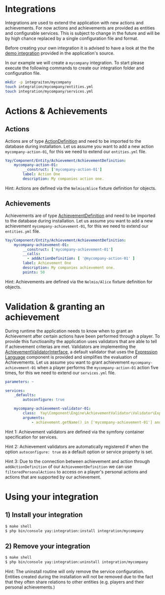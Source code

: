 # Integrations #

Integrations are used to extend the application with new actions and achievements. For now actions and achievements are provided as entities and configurable services. This is subject to change in the future and will be by high chance replaced by a single configuration file and format.

Before creating your own integration it is advised to have a look at the the [demo integration](integration/demo) provided in the application's source.

In our example we will create a `mycompany` integration. To start please execute the following commands to create our integration folder and configuration file.

```bash
mkdir -p integraiton/mycompany
touch integration/mycompany/entities.yml
touch integration/mycompany/services.yml
```

# Actions & Achievements

## Actions

Actions are of type [ActionDefinition](../src/Yay/Component/Entity/Achievement/ActionDefinition.php) and need to be imported to the database during installation. Let us assume you want to add a new action `mycompany-action-01`, for this we need to extend our `entities.yml` file.

```yaml
Yay/Component/Entity/Achievement/AchievementDefinition:
    mycompany-action-01:
        __construct: ['mycompany-action-01']
        label: Action One
        description: My companies action one.
```
Hint: Actions are defined via the `Nelmio/Alice` fixture definition for objects.

## Achievements

Achievements are of type [AchievementDefinition](..src/Yay/Component/Entity/Achievement/AchievementDefinition.php) and need to be imported to the database during installation. Let us assume you want to add a new achievement `mycompany-achievement-01`, for this we need to extend our `entities.yml` file.

```yaml
Yay/Component/Entity/Achievement/AchievementDefinition:
    mycompany-achievement-01:
        __construct: ['mycompany-achievement-01']
        __calls:
          - addActionDefinition: [ '@mycompany-action-01' ]
        label: Achievement One
        description: My companies achievement one.
        points: 50
```
Hint: Achievements are defined via the `Nelmio/Alice` fixture definition for objects.

# Validation & granting an achievement

During runtime the application needs to know when to grant an Achievement after certain actions have been performed through a player. To provide this functioanilty the application uses validators that are able to tell if achievement criterias are met. Validators are implementing the [AchievementValidatorInterface](../src/Yay/Component/Engine/AchievementValidatorInterface.php), a default validator that uses the [Expression Language](https://symfony.com/doc/current/components/expression_language.html) component is provided and simplifies the evaluation of Achievements. Let us assume you want to grant achievement `mycompany-achievement-01` when a player performs the `mycompany-action-01` action five times, for this we need to extend our `services.yml` file.

```yaml
parameters: ~

services:
    _defaults:
        autoconfigure: true

    mycompany-achievement-validator-01:
        class:  Yay\Component\Engine\AchievementValidator\Validator\ExpressionLanguageValidator
        arguments:
            - achievement.getName() in ['mycompany-achievement-01'] and filteredPersonalActions.count() >= 5
```
Hint 1: Achievement validators are defined via the symfony container specification for services.

Hint 2: Achievement validators are automatically registered if when the option `autoconfigure: true` as a default option or service property is set.

Hint 3: Due to the connection between achievement and action through `addActionDefinition` of our `AchievementDefinition` we can use `filteredPersonalActions` to access on a player's personal actions and actions that are supported by our achievement.

# Using your integration

## 1) Install your integration
```bash
$ make shell
$ php bin/console yay:integration:install integration/mycompany
```

## 2) Remove your integration
```bash
$ make shell
$ php bin/console yay:integration:uninstall integration/mycompany
```
Hint: The uninstall routine will only remove the service configuration. Entities created during the installation will not be removed due to the fact that they often share relations to other entities (e.g. players and their personal achievements.)

